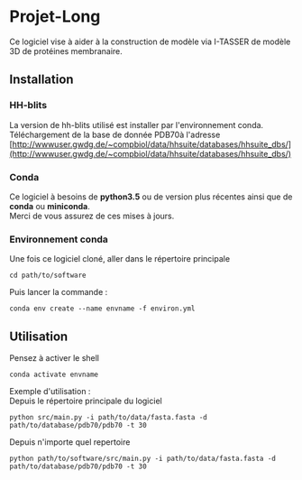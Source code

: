 # Projet-Long

Ce logiciel vise à aider à la construction de modèle via I-TASSER de modèle 3D de protéines membranaire. 

## Installation

### HH-blits

La version de hh-blits utilisé est installer par l'environnement conda.  
Téléchargement de la base de donnée PDB70à l'adresse [http://wwwuser.gwdg.de/~compbiol/data/hhsuite/databases/hhsuite_dbs/](http://wwwuser.gwdg.de/~compbiol/data/hhsuite/databases/hhsuite_dbs/)

### Conda

Ce logiciel à besoins de **python3.5** ou de version plus récentes ainsi que de **conda** ou **miniconda**.  
Merci de vous assurez de ces mises à jours.

### Environnement conda

Une fois ce logiciel cloné, aller dans le répertoire principale
```shell
cd path/to/software
```

Puis lancer la commande :
```shell
conda env create --name envname -f environ.yml
```

## Utilisation

Pensez à activer le shell
```shell
conda activate envname
```
Exemple d'utilisation :  
Depuis le répertoire principale du logiciel
```shell
python src/main.py -i path/to/data/fasta.fasta -d path/to/database/pdb70/pdb70 -t 30
```

Depuis n'importe quel repertoire
```shell
python path/to/software/src/main.py -i path/to/data/fasta.fasta -d path/to/database/pdb70/pdb70 -t 30
```
